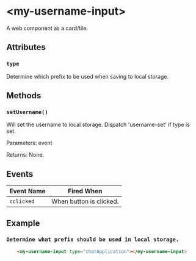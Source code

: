 # &lt;my-username-input&gt;

A web component as a card/tile. 

## Attributes

### `type`

Determine which prefix to be used when saving to local storage.

## Methods

### `setUsername()`

Will set the username to local storage. Dispatch 'username-set' if type is set.

Parameters: event

Returns: None.

## Events

| Event Name | Fired When |
|------------|------------|
| `cclicked`| When button is clicked.

## Example

### `Determine what prefix should be used in local storage.`

```html
    <my-username-input type="chatApplication"></my-username-input>
```